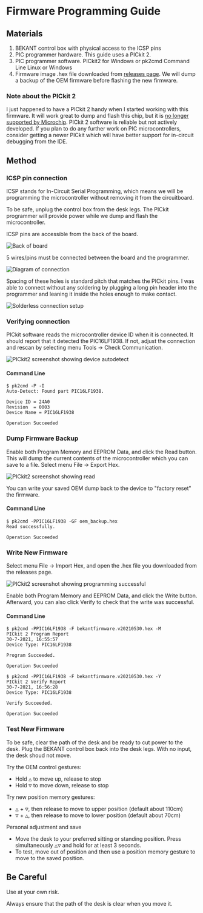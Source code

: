 # Firmware Programming Guide

## Materials

1. BEKANT control box with physical access to the ICSP pins
2. PIC programmer hardware. This guide uses a PICkit 2.
3. PIC programmer software. PICkit2 for Windows or pk2cmd Command Line Linux or Windows
4. Firmware image .hex file downloaded from [releases page](https://github.com/ivanwick/bekantfirmware/releases/). We will dump a backup of the OEM firmware before flashing the new firmware.

### Note about the PICkit 2

I just happened to have a PICkit 2 handy when I started working with this firmware. It will work great to dump and flash this chip, but it is [no longer supported by Microchip](https://www.microchip.com/en-us/development-tool/PG164120). PICkit 2 software is reliable but not actively developed. If you plan to do any further work on PIC microcontrollers, consider getting a newer PICkit which will have better support for in-circuit debugging from the IDE.

## Method

### ICSP pin connection

ICSP stands for In-Circuit Serial Programming, which means we will be programming the microcontroller without removing it from the circuitboard.

To be safe, unplug the control box from the desk legs. The PICkit programmer will provide power while we dump and flash the microcontroller.

ICSP pins are accessible from the back of the board.

![Back of board](images/board_in_case.jpg)

5 wires/pins must be connected between the board and the programmer.

![Diagram of connection](images/icsp_connection_diagram.png)

Spacing of these holes is standard pitch that matches the PICkit pins. I was able to connect without any soldering by plugging a long pin header into the programmer and leaning it inside the holes enough to make contact.

![Solderless connection setup](images/prog_logic_connected.jpg)

### Verifying connection

PICkit software reads the microcontroller device ID when it is connected. It should report that it detected the PIC16LF1938. If not, adjust the connection and rescan by selecting menu Tools → Check Communication.

![PICkit2 screenshot showing device autodetect](images/pk2win_detected.png)

#### Command Line
```console
$ pk2cmd -P -I
Auto-Detect: Found part PIC16LF1938.

Device ID = 24A0
Revision  = 0003
Device Name = PIC16LF1938

Operation Succeeded
```

### Dump Firmware Backup

Enable both Program Memory and EEPROM Data, and click the Read button. This will dump the current contents of the microcontroller which you can save to a file. Select menu File → Export Hex.

![PICkit2 screenshot showing read](images/pk2win_read.png)

You can write your saved OEM dump back to the device to "factory reset" the firmware.

#### Command Line
```console
$ pk2cmd -PPIC16LF1938 -GF oem_backup.hex
Read successfully.

Operation Succeeded
```

### Write New Firmware

Select menu File → Import Hex, and open the .hex file you downloaded from the releases page.

![PICkit2 screenshot showing programming successful](images/pk2win_write.png)

Enable both Program Memory and EEPROM Data, and click the Write button. Afterward, you can also click Verify to check that the write was successful.

#### Command Line
```console
$ pk2cmd -PPIC16LF1938 -F bekantfirmware.v20210530.hex -M
PICkit 2 Program Report
30-7-2021, 16:55:57
Device Type: PIC16LF1938

Program Succeeded.

Operation Succeeded

$ pk2cmd -PPIC16LF1938 -F bekantfirmware.v20210530.hex -Y
PICkit 2 Verify Report
30-7-2021, 16:56:28
Device Type: PIC16LF1938

Verify Succeeded.

Operation Succeeded
```

### Test New Firmware

To be safe, clear the path of the desk and be ready to cut power to the desk.
Plug the BEKANT control box back into the desk legs. With no input, the desk shoud not move.

Try the OEM control gestures:
- Hold <kbd>△</kbd> to move up, release to stop
- Hold <kbd>▽</kbd> to move down, release to stop

Try new position memory gestures:
- <kbd>△</kbd> + <kbd>▽</kbd>, then release to move to upper position (default about 110cm)
- <kbd>▽</kbd> + <kbd>△</kbd>, then release to move to lower position (default about 70cm)

Personal adjustment and save
- Move the desk to your preferred sitting or standing position. Press simultaneously <kbd>△</kbd><kbd>▽</kbd> and hold for at least 3 seconds.
- To test, move out of position and then use a position memory gesture to move to the saved position.

## Be Careful

Use at your own risk.

Always ensure that the path of the desk is clear when you move it.
